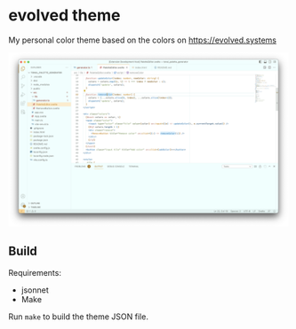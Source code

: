 # evolved theme

My personal color theme based on the colors on https://evolved.systems

![Screenshot of the light theme shown in Visual Studio Code](./screenshots/evolved-light.png)

## Build

Requirements:

* jsonnet
* Make

Run `make` to build the theme JSON file.
